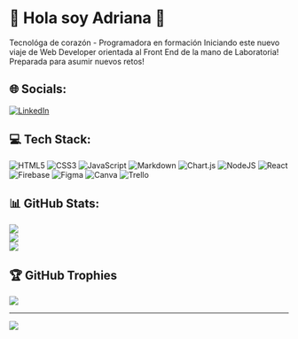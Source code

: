 # 💫 Hola soy Adriana 👋

Tecnológa de corazón - Programadora en formación 
Iniciando este nuevo viaje de Web Developer orientada al Front End de la mano de Laboratoria! 
Preparada para asumir nuevos retos!

## 🌐 Socials:
[![LinkedIn](https://img.shields.io/badge/LinkedIn-%230077B5.svg?logo=linkedin&logoColor=white)](https://linkedin.com/in/https://www.linkedin.com/in/adriana-salazar-moreno) 

## 💻 Tech Stack:
![HTML5](https://img.shields.io/badge/html5-%23E34F26.svg?style=for-the-badge&logo=html5&logoColor=white) ![CSS3](https://img.shields.io/badge/css3-%231572B6.svg?style=for-the-badge&logo=css3&logoColor=white) ![JavaScript](https://img.shields.io/badge/javascript-%23323330.svg?style=for-the-badge&logo=javascript&logoColor=%23F7DF1E) ![Markdown](https://img.shields.io/badge/markdown-%23000000.svg?style=for-the-badge&logo=markdown&logoColor=white) ![Chart.js](https://img.shields.io/badge/chart.js-F5788D.svg?style=for-the-badge&logo=chart.js&logoColor=white) ![NodeJS](https://img.shields.io/badge/node.js-6DA55F?style=for-the-badge&logo=node.js&logoColor=white) ![React](https://img.shields.io/badge/react-%2320232a.svg?style=for-the-badge&logo=react&logoColor=%2361DAFB) ![Firebase](https://img.shields.io/badge/Firebase-039BE5?style=for-the-badge&logo=Firebase&logoColor=white) ![Figma](https://img.shields.io/badge/figma-%23F24E1E.svg?style=for-the-badge&logo=figma&logoColor=white) ![Canva](https://img.shields.io/badge/Canva-%2300C4CC.svg?style=for-the-badge&logo=Canva&logoColor=white) ![Trello](https://img.shields.io/badge/Trello-%23026AA7.svg?style=for-the-badge&logo=Trello&logoColor=white)
## 📊 GitHub Stats:
![](https://github-readme-stats.vercel.app/api?username=Adriana-Salazar&theme=radical&hide_border=false&include_all_commits=false&count_private=false)<br/>
![](https://github-readme-streak-stats.herokuapp.com/?user=Adriana-Salazar&theme=radical&hide_border=false)<br/>
![](https://github-readme-stats.vercel.app/api/top-langs/?username=Adriana-Salazar&theme=radical&hide_border=false&include_all_commits=false&count_private=false&layout=compact)

## 🏆 GitHub Trophies
![](https://github-profile-trophy.vercel.app/?username=Adriana-Salazar&theme=juicyfresh&no-frame=false&no-bg=true&margin-w=4)

---
[![](https://visitcount.itsvg.in/api?id=Adriana-Salazar&icon=0&color=0)](https://visitcount.itsvg.in)

<!-- Proudly created with GPRM ( https://gprm.itsvg.in ) -->
